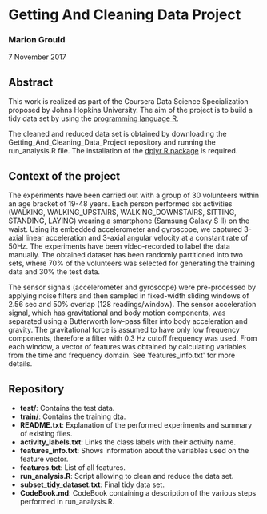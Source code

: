 # Getting And Cleaning Data Project

### Marion Grould
7 November 2017

## Abstract
This work is realized as part of the Coursera Data Science Specialization proposed by Johns Hopkins University. The aim of the project is to build a tidy data set by using the [programming language R](https://www.rstudio.com/).

The cleaned and reduced data set is obtained by downloading the Getting_And_Cleaning_Data_Project repository and running the run_analysis.R file. The installation of the [dplyr R package](https://www.rdocumentation.org/packages/dplyr/versions/0.5.0) is required.

## Context of the project
The experiments have been carried out with a group of 30 volunteers within an age bracket of 19-48 years. Each person performed six activities (WALKING, WALKING_UPSTAIRS, WALKING_DOWNSTAIRS, SITTING, STANDING, LAYING) wearing a smartphone (Samsung Galaxy S II) on the waist. Using its embedded accelerometer and gyroscope, we captured 3-axial linear acceleration and 3-axial angular velocity at a constant rate of 50Hz. The experiments have been video-recorded to label the data manually. The obtained dataset has been randomly partitioned into two sets, where 70% of the volunteers was selected for generating the training data and 30% the test data. 

The sensor signals (accelerometer and gyroscope) were pre-processed by applying noise filters and then sampled in fixed-width sliding windows of 2.56 sec and 50% overlap (128 readings/window). The sensor acceleration signal, which has gravitational and body motion components, was separated using a Butterworth low-pass filter into body acceleration and gravity. The gravitational force is assumed to have only low frequency components, therefore a filter with 0.3 Hz cutoff frequency was used. From each window, a vector of features was obtained by calculating variables from the time and frequency domain. See 'features_info.txt' for more details. 

## Repository
* **test/**: Contains the test data.
* **train/**: Contains the training dta.
* **README.txt**: Explanation of the performed experiments and summary of existing files.
* **activity_labels.txt**: Links the class labels with their activity name.
* **features_info.txt**: Shows information about the variables used on the feature vector.
* **features.txt**: List of all features.
* **run_analysis.R**: Script allowing to clean and reduce the data set.
* **subset_tidy_dataset.txt**: Final tidy data set.
* **CodeBook.md**: CodeBook containing a description of the various steps performed in run_analysis.R.
